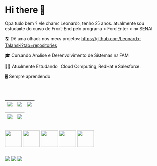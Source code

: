 # Hi there 👋

   Opa tudo bem ? Me chamo Leonardo, tenho 25 anos. atualmente sou estudante do curso de Front-End pelo programa < Ford Enter > no SENAI
 
 🌎 Dê uma olhada nos meus projetos: https://github.com/Leonardo-Talanski?tab=repositories

 :mortar_board: Cursando Análise e Desenvolvimento de Sistemas na FAM
 
 👨‍💻 Atualmente Estudando : Cloud Computing, RedHat e Salesforce.
 
 🖥️ Sempre aprendendo 

<br><br>
<div>
   
 | ![](http://github-profile-summary-cards.vercel.app/api/cards/stats?username=Leonardo-Talanski&theme=nord_dark) | ![](http://github-profile-summary-cards.vercel.app/api/cards/repos-per-language?username=Leonardo-Talanski&hide=Html&theme=nord_dark) | ![](http://github-profile-summary-cards.vercel.app/api/cards/most-commit-language?username=Leonardo-Talanski&theme=nord_dark) |
| :-: | :-: | :-: |

| ![](http://github-profile-summary-cards.vercel.app/api/cards/profile-details?username=Leonardo-Talanski&theme=nord_dark) | ![](https://github-readme-streak-stats.herokuapp.com/?user=Leonardo-Talanski&hide_border=true&date_format=M%20j%5B%2C%20Y%5D&background=2D3742&stroke=2D3742&ring=6bbbca&fire=6bbbca&currStreakNum=fff&sideNums=6bbbca&currStreakLabel=6bbbca&sideLabels=fff&dates=fff) |
| :-: | :-: |

</div>

<div style="display: inline_block"><br>    
   <img align="center" height="55" src="https://cdn.jsdelivr.net/gh/devicons/devicon/icons/html5/html5-original.svg">
   <img align="center" height="55" src="https://cdn.jsdelivr.net/gh/devicons/devicon/icons/css3/css3-original.svg"> 
   <img align="center" height="55" src="https://cdn.jsdelivr.net/gh/devicons/devicon/icons/javascript/javascript-original.svg">
   <img align="center" height="55" src="https://cdn.jsdelivr.net/gh/devicons/devicon/icons/nodejs/nodejs-original.svg">
   <img align="center" height="55" src="https://cdn.jsdelivr.net/gh/devicons/devicon/icons/redhat/redhat-original-wordmark.svg"/>
</div>
                
  ##

  <a href="https://www.instagram.com/leonardo_talanski/" target="_blank"><img src="https://img.shields.io/badge/-Instagram-%23E4405F?style=for-the-badge&logo=instagram&logoColor=white" target="_blank"></a>
  <a href = "mailto:leonardo.e.t@hotmail.com"><img src="https://img.shields.io/badge/Microsoft_Outlook-0078D4?style=for-the-badge&logo=microsoft-outlook&logoColor=white"></a>
  <a href="https://www.linkedin.com/in/leonardo-talanski-88084b78/" target="_blank"><img src="https://img.shields.io/badge/-LinkedIn-%230077B5?style=for-the-badge&logo=linkedin&logoColor=white" target="_blank"></a> 
  
  <!--![gif github](https://github.com/Leonardo-Talanski/Leonardo-Talanski/assets/126731524/3ea5e6a6-129b-49e7-aa74-d32dce636714)
 
